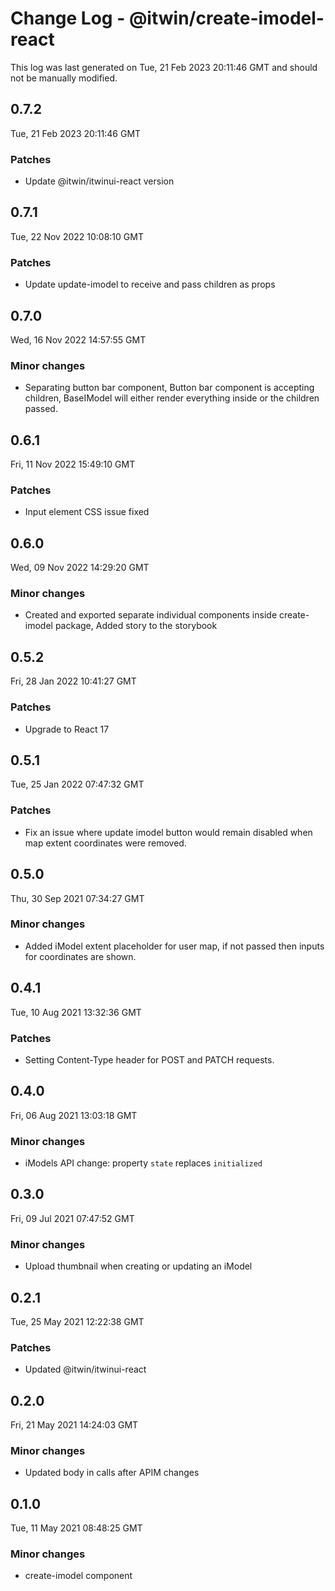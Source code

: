 # Change Log - @itwin/create-imodel-react

This log was last generated on Tue, 21 Feb 2023 20:11:46 GMT and should not be manually modified.

## 0.7.2
Tue, 21 Feb 2023 20:11:46 GMT

### Patches

- Update @itwin/itwinui-react version

## 0.7.1
Tue, 22 Nov 2022 10:08:10 GMT

### Patches

- Update update-imodel to receive and pass children as props

## 0.7.0
Wed, 16 Nov 2022 14:57:55 GMT

### Minor changes

- Separating button bar component, Button bar component is accepting children, BaseIModel will either render everything inside or the children passed.

## 0.6.1
Fri, 11 Nov 2022 15:49:10 GMT

### Patches

- Input element CSS issue fixed

## 0.6.0
Wed, 09 Nov 2022 14:29:20 GMT

### Minor changes

- Created and exported separate individual components inside create-imodel package, Added story to the storybook

## 0.5.2
Fri, 28 Jan 2022 10:41:27 GMT

### Patches

- Upgrade to React 17

## 0.5.1
Tue, 25 Jan 2022 07:47:32 GMT

### Patches

- Fix an issue where update imodel button would remain disabled when map extent coordinates were removed.

## 0.5.0
Thu, 30 Sep 2021 07:34:27 GMT

### Minor changes

- Added iModel extent placeholder for user map, if not passed then inputs for coordinates are shown.

## 0.4.1
Tue, 10 Aug 2021 13:32:36 GMT

### Patches

- Setting Content-Type header for POST and PATCH requests.

## 0.4.0
Fri, 06 Aug 2021 13:03:18 GMT

### Minor changes

- iModels API change: property `state` replaces `initialized`

## 0.3.0
Fri, 09 Jul 2021 07:47:52 GMT

### Minor changes

- Upload thumbnail when creating or updating an iModel

## 0.2.1
Tue, 25 May 2021 12:22:38 GMT

### Patches

- Updated @itwin/itwinui-react

## 0.2.0
Fri, 21 May 2021 14:24:03 GMT

### Minor changes

- Updated body in calls after APIM changes

## 0.1.0
Tue, 11 May 2021 08:48:25 GMT

### Minor changes

- create-imodel component

